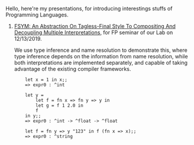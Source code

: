 
Hello, here're my presentations, for introducing interestings stuffs of Programming Languages.

1. [FSYM: An Abstraction On Tagless-Final Style To Compositing And Decoupling Multiple Interpretations](https://github.com/thautwarm/plfp/blob/master/view-point-from-research-side/Lamu0.md), for FP seminar of our Lab on 12/13/2019.

    We use type inference and name resolution to demonstrate this,
    where type inference depends on the information from name resolution,
    while both interpretations are implemented separately,
    and capable of taking advantage of the existing compiler frameworks.
    ```F#
        let x = 1 in x;;     
        => expr0 : ^int

        let y =
            let f = fn x => fn y => y in 
            let g = f 1 2.0 in 
            f
        in y;;
        => expr0 : ^int -> ^float -> ^float

        let f = fn y => y "123" in f (fn x => x);;
        => expr0 : ^string
    ```
